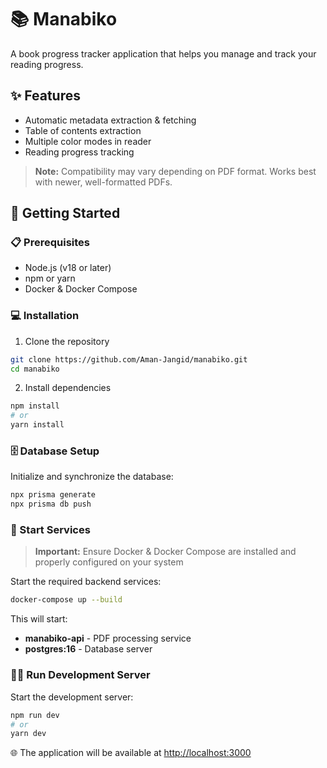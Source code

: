# 📚 Manabiko

A book progress tracker application that helps you manage and track your reading progress.

## ✨ Features

- Automatic metadata extraction & fetching
- Table of contents extraction
- Multiple color modes in reader
- Reading progress tracking

> **Note:** Compatibility may vary depending on PDF format. Works best with newer, well-formatted PDFs.

## 🚀 Getting Started

### 📋 Prerequisites

- Node.js (v18 or later)
- npm or yarn
- Docker & Docker Compose

### 💻 Installation

1. Clone the repository

```bash
git clone https://github.com/Aman-Jangid/manabiko.git
cd manabiko
```

2. Install dependencies

```bash
npm install
# or
yarn install
```

### 🗄️ Database Setup

Initialize and synchronize the database:

```bash
npx prisma generate
npx prisma db push
```

### 🔌 Start Services

> **Important:** Ensure Docker & Docker Compose are installed and properly configured on your system

Start the required backend services:

```bash
docker-compose up --build
```

This will start:

- **manabiko-api** - PDF processing service
- **postgres:16** - Database server

### 🏃‍♂️ Run Development Server

Start the development server:

```bash
npm run dev
# or
yarn dev
```

🌐 The application will be available at [http://localhost:3000](http://localhost:3000)
